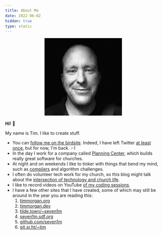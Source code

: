 ```yaml
---
title: About Me
date: 2022-06-02
hidden: true
type: static
---
```


<div style="text-align:center"><img src="/images/tim.jpg" style="height:250px"></div>

**Hi!** 👋

My name is Tim. I like to create stuff.

- You can [follow me on the birdsite](https://twitter.com/timmrgn). Indeed, I have left Twitter [at least once](/leaving-twitter/), but for now, I'm back. :-)
- In the day I work for a company called [Planning Center](https://planningcenter.com), which builds really great software for churches.
- At night and on weekends I like to tinker with things that bend my mind, such as [compilers](/i-built-a-lisp-compiler/) and algorithm challenges.
- I often do volunteer tech work for my church, so this blog might talk about the [intersection of technology and church life](/using-a-raspberry-pi-as-a-planning-center-check-ins-printer-station).
- I like to record videos on YouTube [of my coding sessions](https://www.youtube.com/channel/UCgWip0vxtqu34rZrFeCpUow).
- I have a few other sites that I have created, some of which may still be around in the year you are reading this:
  1. [timmorgan.org](https://timmorgan.org/)
  1. [timmorgan.dev](https://timmorgan.dev/)
  1. [tilde.town/~seven1m](https://tilde.town/~seven1m)
  1. [seven1m.sdf.org](http://seven1m.sdf.org/)
  1. [github.com/seven1m](https://github.com/seven1m)
  1. [git.sr.ht/~tim](https://git.sr.ht/~tim)
